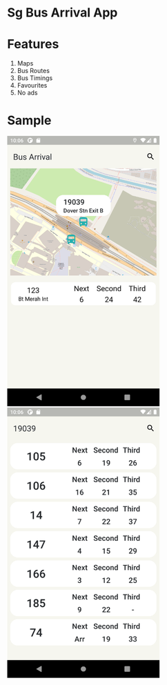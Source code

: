 # Sg Bus Arrival App

# Features
1. Maps
2. Bus Routes
3. Bus Timings
4. Favourites
5. No ads

# Sample
<p float="left">
  <img src = "sample/home.png?raw=true" width=352.8 height=627.2/>
  <img src = "sample/timings.png?raw=true" width=352.8 height=627.2/>
</p>
  




